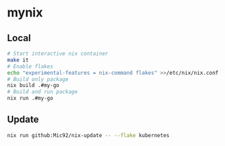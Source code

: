 # mynix

## Local

```bash
# Start interactive nix container
make it
# Enable flakes
echo "experimental-features = nix-command flakes" >>/etc/nix/nix.conf
# Build only package
nix build .#my-go
# Build and run package
nix run .#my-go
```

## Update

```bash
nix run github:Mic92/nix-update -- --flake kubernetes
```
